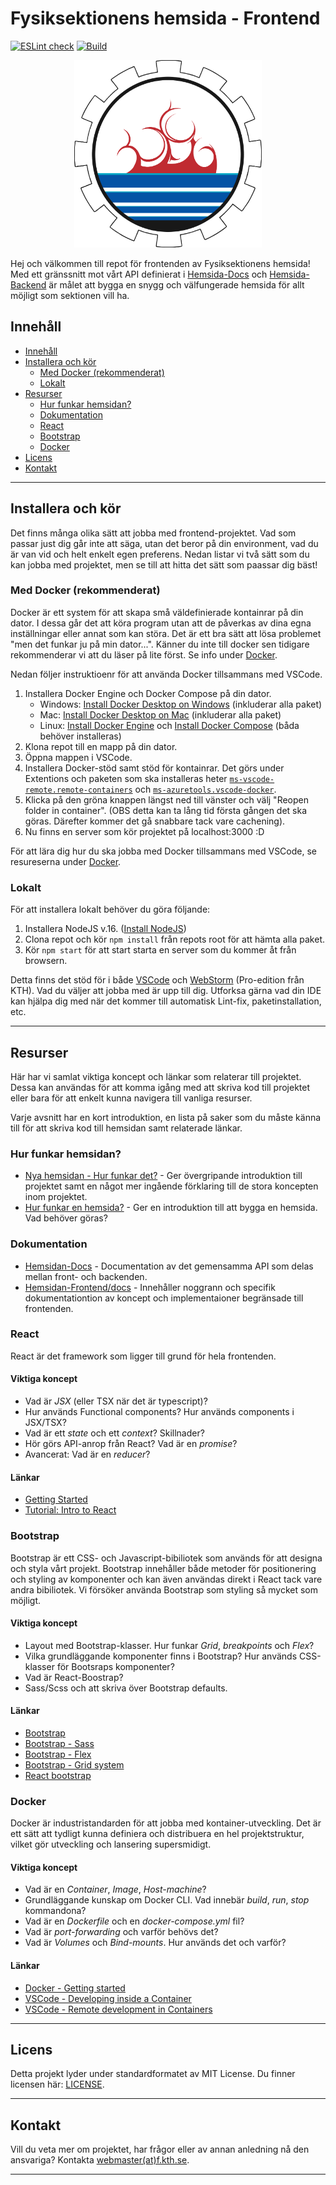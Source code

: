 # Fysiksektionens hemsida - Frontend
[![ESLint check](https://github.com/Fysiksektionen/Hemsida-Frontend/actions/workflows/eslint-check.yml/badge.svg?branch=github-workflows-test)](https://github.com/Fysiksektionen/Hemsida-Frontend/actions/workflows/eslint-check.yml)
[![Build](https://github.com/Fysiksektionen/Hemsida-Frontend/actions/workflows/build-react.yml/badge.svg?branch=github-workflows-test)](https://github.com/Fysiksektionen/Hemsida-Frontend/actions/workflows/build-react.yml)
<p align="center">
    <img src="./public/mediafiles/placeholder_images/Fysiksektionen_logo.svg" width="300" height="300" alt=""/>
</p>

Hej och välkommen till repot för frontenden av Fysiksektionens hemsida! Med ett gränssnitt mot vårt API definierat i [Hemsida-Docs](https://github.com/Fysiksektionen/Hemsida-Docs) och [Hemsida-Backend](https://github.com/Fysiksektionen/Hemsida-Backend) är målet att bygga en snygg och välfungerade hemsida för allt möjligt som sektionen vill ha.

## Innehåll
- [Innehåll](#innehåll)
- [Installera och kör](#installera-och-kör)
  - [Med Docker (rekommenderat)](#med-docker-rekommenderat)
  - [Lokalt](#lokalt)
- [Resurser](#resurser)
  - [Hur funkar hemsidan?](#hur-funkar-hemsidan)
  - [Dokumentation](#dokumentation)
  - [React](#react)
  - [Bootstrap](#bootstrap)
  - [Docker](#docker)
- [Licens](#licens)
- [Kontakt](#kontakt)

--------------------------------------------
## Installera och kör
Det finns många olika sätt att jobba med frontend-projektet. Vad som passar just dig går inte att säga, utan det beror på din environment, vad du är van vid och helt enkelt egen preferens. Nedan listar vi två sätt som du kan jobba med projektet, men se till att hitta det sätt som paassar dig bäst!

### Med Docker (rekommenderat)
Docker är ett system för att skapa små väldefinierade kontainrar på din dator. I dessa går det att köra program utan att de påverkas av dina egna inställningar eller annat som kan störa. Det är ett bra sätt att lösa problemet "men det funkar ju på min dator...". Känner du inte till docker sen tidigare rekommenderar vi att du läser på lite först. Se info under [Docker](#docker).

Nedan följer instruktioenr för att använda Docker tillsammans med VSCode.

1. Installera Docker Engine och Docker Compose på din dator.
     - Windows: [Install Docker Desktop on Windows](https://docs.docker.com/docker-for-windows/install/) (inkluderar alla paket)
     - Mac: [Install Docker Desktop on Mac](https://docs.docker.com/docker-for-mac/install/) (inkluderar alla paket)
     - Linux: [Install Docker Engine](https://docs.docker.com/engine/install/) och [Install Docker Compose](https://docs.docker.com/compose/install/) (båda behöver installeras)
2. Klona repot till en mapp på din dator.
3. Öppna mappen i VSCode.
4. Installera Docker-stöd samt stöd för kontainrar. Det görs under Extentions och paketen som ska installeras heter [`ms-vscode-remote.remote-containers`](https://marketplace.visualstudio.com/items?itemName=ms-vscode-remote.remote-containers) och [`ms-azuretools.vscode-docker`](https://marketplace.visualstudio.com/items?itemName=ms-azuretools.vscode-docker).
5. Klicka på den gröna knappen längst ned till vänster och välj "Reopen folder in container". (OBS detta kan ta lång tid första gången det ska göras. Därefter kommer det gå snabbare tack vare cachening).
6. Nu finns en server som kör projektet på localhost:3000 :D

För att lära dig hur du ska jobba med Docker tillsammans med VSCode, se resureserna under [Docker](#docker).

### Lokalt
För att installera lokalt behöver du göra följande:

1. Installera NodeJS v.16. ([Install NodeJS](https://nodejs.org/en/))
2. Clona repot och kör `npm install` från repots root för att hämta alla paket.
3. Kör `npm start` för att start starta en server som du kommer åt från browsern.


Detta finns det stöd för i både [VSCode](https://code.visualstudio.com/) och [WebStorm](https://www.jetbrains.com/webstorm/) (Pro-edition från KTH). Vad du väljer att jobba med är upp till dig. Utforksa gärna vad din IDE kan hjälpa dig med när det kommer till automatisk Lint-fix, paketinstallation, etc.

--------------------------------------------
## Resurser
Här har vi samlat viktiga koncept och länkar som relaterar till projektet. Dessa kan användas för att komma igång med att skriva kod till projektet eller bara för att enkelt kunna navigera till vanliga resurser.

Varje avsnitt har en kort introduktion, en lista på saker som du måste känna till för att skriva kod till hemsidan samt relaterade länkar.

### Hur funkar hemsidan?
- [Nya hemsidan - Hur funkar det?](https://docs.google.com/document/d/1T447S6-wQkiHaMsznp7zZLlhvQuiFR7D7veq_GSpV7w/edit?usp=sharing) - Ger övergripande introduktion till projektet samt en något mer ingående förklaring till de stora koncepten inom projektet.
- [Hur funkar en hemsida?](https://docs.google.com/presentation/d/108EhkgI9oQ9c-gYYEzZpaNbk7iC9T2lgNGNW6eerLNw/edit?usp=sharing) - Ger en introduktion till att bygga en hemsida. Vad behöver göras?

### Dokumentation
- [Hemsidan-Docs](https://github.com/Fysiksektionen/Hemsida-Docs) - Documentation av det gemensamma API som delas mellan front- och backenden.
- [Hemsidan-Frontend/docs](https://github.com/Fysiksektionen/Hemsida-Frontend/tree/main/docs) - Innehåller noggrann och specifik dokumentationtion av koncept och implementaioner begränsade till frontenden.

### React
React är det framework som ligger till grund för hela frontenden.

#### Viktiga koncept
- Vad är *JSX* (eller TSX när det är typescript)?
- Hur används Functional components? Hur används components i JSX/TSX?
- Vad är ett *state* och ett *context*? Skillnader?
- Hör görs API-anrop från React? Vad är en *promise*?
- Avancerat: Vad är en *reducer*?

#### Länkar
- [Getting Started](https://reactjs.org/docs/getting-started.html)
- [Tutorial: Intro to React](https://reactjs.org/tutorial/tutorial.html)

### Bootstrap
Bootstrap är ett CSS- och Javascript-bibiliotek som används för att designa och styla vårt projekt. Bootstrap innehåller både metoder för positionering och styling av komponenter och kan även användas direkt i React tack vare andra bibiliotek. Vi försöker använda Bootstrap som styling så mycket som möjligt.

#### Viktiga koncept
- Layout med Bootstrap-klasser. Hur funkar *Grid*, *breakpoints* och *Flex*?
- Vilka grundläggande komponenter finns i Bootstrap? Hur används CSS-klasser för Bootsraps komponenter?
- Vad är React-Boostrap?
- Sass/Scss och att skriva över Bootstrap defaults.

#### Länkar
- [Bootstrap](https://getbootstrap.com/)
- [Bootstrap - Sass](https://getbootstrap.com/docs/5.0/customize/sass/)
- [Bootstrap - Flex](https://getbootstrap.com/docs/5.0/utilities/flex/)
- [Bootstrap - Grid system](https://getbootstrap.com/docs/5.0/layout/grid/)
- [React bootstrap](https://react-bootstrap.github.io/components/alerts/)


### Docker
Docker är industristandarden för att jobba med kontainer-utveckling. Det är ett sätt att tydligt kunna definiera och distribuera en hel projektstruktur, vilket gör utveckling och lansering supersmidigt.

#### Viktiga koncept
- Vad är en *Container*, *Image*, *Host-machine*?
- Grundläggande kunskap om Docker CLI. Vad innebär *build*, *run*, *stop* kommandona?
- Vad är en *Dockerfile* och en *docker-compose.yml* fil?
- Vad är *port-forwarding* och varför behövs det?
- Vad är *Volumes* och *Bind-mounts*. Hur används det och varför?

#### Länkar
- [Docker - Getting started](https://docs.docker.com/get-started/)
- [VSCode - Developing inside a Container](https://code.visualstudio.com/docs/remote/containers)
- [VSCode - Remote development in Containers](https://code.visualstudio.com/docs/remote/containers-tutorial)

--------------------------------------------
## Licens
Detta projekt lyder under standardformatet av MIT License. Du finner licensen här: [LICENSE](LICENSE).

--------------------------------------------
## Kontakt
Vill du veta mer om projektet, har frågor eller av annan anledning nå den ansvariga? Kontakta [webmaster(at)f.kth.se](mailto:webmaster@f.kth.se).

--------------------------------------------
